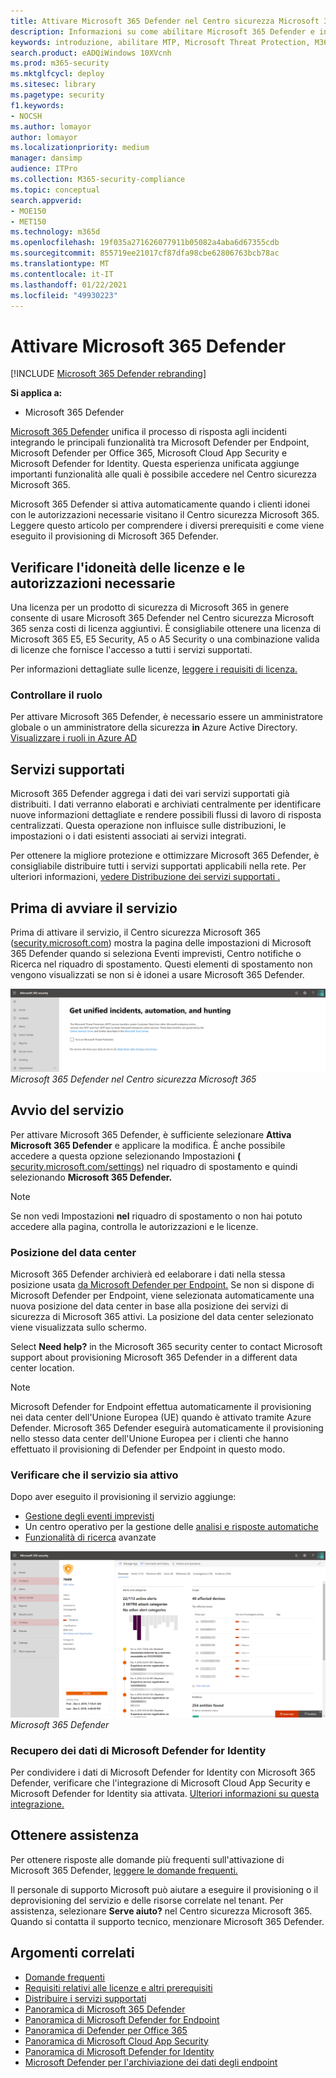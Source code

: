```yaml
---
title: Attivare Microsoft 365 Defender nel Centro sicurezza Microsoft 365
description: Informazioni su come abilitare Microsoft 365 Defender e iniziare a integrare l'incidente di sicurezza e la risposta.
keywords: introduzione, abilitare MTP, Microsoft Threat Protection, M365, sicurezza, posizione dei dati, autorizzazioni necessarie, idoneità alle licenze, pagina impostazioni
search.product: eADQiWindows 10XVcnh
ms.prod: m365-security
ms.mktglfcycl: deploy
ms.sitesec: library
ms.pagetype: security
f1.keywords:
- NOCSH
ms.author: lomayor
author: lomayor
ms.localizationpriority: medium
manager: dansimp
audience: ITPro
ms.collection: M365-security-compliance
ms.topic: conceptual
search.appverid:
- MOE150
- MET150
ms.technology: m365d
ms.openlocfilehash: 19f035a271626077911b05082a4aba6d67355cdb
ms.sourcegitcommit: 855719ee21017cf87dfa98cbe62806763bcb78ac
ms.translationtype: MT
ms.contentlocale: it-IT
ms.lasthandoff: 01/22/2021
ms.locfileid: "49930223"
---
```

# <a name="turn-on-microsoft-365-defender"></a>Attivare Microsoft 365 Defender

[!INCLUDE [Microsoft 365 Defender rebranding](../includes/microsoft-defender.md)]


**Si applica a:**
- Microsoft 365 Defender

[Microsoft 365 Defender](microsoft-threat-protection.md) unifica il processo di risposta agli incidenti integrando le principali funzionalità tra Microsoft Defender per Endpoint, Microsoft Defender per Office 365, Microsoft Cloud App Security e Microsoft Defender for Identity. Questa esperienza unificata aggiunge importanti funzionalità alle quali è possibile accedere nel Centro sicurezza Microsoft 365.

Microsoft 365 Defender si attiva automaticamente quando i clienti idonei con le autorizzazioni necessarie visitano il Centro sicurezza Microsoft 365. Leggere questo articolo per comprendere i diversi prerequisiti e come viene eseguito il provisioning di Microsoft 365 Defender.

## <a name="check-license-eligibility-and-required-permissions"></a>Verificare l'idoneità delle licenze e le autorizzazioni necessarie

Una licenza per un prodotto di sicurezza di Microsoft 365 in genere consente di usare Microsoft 365 Defender nel Centro sicurezza Microsoft 365 senza costi di licenza aggiuntivi. È consigliabile ottenere una licenza di Microsoft 365 E5, E5 Security, A5 o A5 Security o una combinazione valida di licenze che fornisce l'accesso a tutti i servizi supportati.

Per informazioni dettagliate sulle licenze, [leggere i requisiti di licenza.](prerequisites.md#licensing-requirements)

### <a name="check-your-role"></a>Controllare il ruolo

Per attivare  Microsoft 365 Defender, è necessario essere un amministratore globale o un amministratore della sicurezza **in** Azure Active Directory. [Visualizzare i ruoli in Azure AD](https://docs.microsoft.com/azure/active-directory/users-groups-roles/directory-manage-roles-portal)

## <a name="supported-services"></a>Servizi supportati

Microsoft 365 Defender aggrega i dati dei vari servizi supportati già distribuiti. I dati verranno elaborati e archiviati centralmente per identificare nuove informazioni dettagliate e rendere possibili flussi di lavoro di risposta centralizzati. Questa operazione non influisce sulle distribuzioni, le impostazioni o i dati esistenti associati ai servizi integrati.

Per ottenere la migliore protezione e ottimizzare Microsoft 365 Defender, è consigliabile distribuire tutti i servizi supportati applicabili nella rete. Per ulteriori informazioni, [vedere Distribuzione dei servizi supportati .](deploy-supported-services.md)

## <a name="before-starting-the-service"></a>Prima di avviare il servizio

Prima di attivare il servizio, il Centro sicurezza Microsoft 365 ([security.microsoft.com](https://security.microsoft.com)) mostra la pagina delle impostazioni di  Microsoft 365 Defender quando si seleziona Eventi imprevisti, Centro notifiche o Ricerca nel riquadro di spostamento. Questi elementi di spostamento non vengono visualizzati se non si è idonei a usare Microsoft 365 Defender.

![Immagine della pagina delle impostazioni di Microsoft 365 Defender visualizzata se Microsoft 365 Defender non è stato attivato nelle impostazioni di ](../../media/mtp-enable/mtp-settings.png)
 *Microsoft 365 Defender nel Centro sicurezza Microsoft 365*

## <a name="starting-the-service"></a>Avvio del servizio

Per attivare Microsoft 365 Defender, è sufficiente selezionare **Attiva Microsoft 365 Defender** e applicare la modifica. È anche possibile accedere a questa opzione selezionando Impostazioni **(** [security.microsoft.com/settings](https://security.microsoft.com/settings)) nel riquadro di spostamento e quindi selezionando **Microsoft 365 Defender.**

> [!NOTE]
> Se non vedi Impostazioni **nel** riquadro di spostamento o non hai potuto accedere alla pagina, controlla le autorizzazioni e le licenze.

### <a name="data-center-location"></a>Posizione del data center

Microsoft 365 Defender archivierà ed eelaborare i dati nella stessa posizione usata [da Microsoft Defender per Endpoint.](https://docs.microsoft.com/windows/security/threat-protection/microsoft-defender-atp/data-storage-privacy) Se non si dispone di Microsoft Defender per Endpoint, viene selezionata automaticamente una nuova posizione del data center in base alla posizione dei servizi di sicurezza di Microsoft 365 attivi. La posizione del data center selezionato viene visualizzata sullo schermo.

Select **Need help?** in the Microsoft 365 security center to contact Microsoft support about provisioning Microsoft 365 Defender in a different data center location.

> [!NOTE]
> Microsoft Defender for Endpoint effettua automaticamente il provisioning nei data center dell'Unione Europea (UE) quando è attivato tramite Azure Defender. Microsoft 365 Defender eseguirà automaticamente il provisioning nello stesso data center dell'Unione Europea per i clienti che hanno effettuato il provisioning di Defender per Endpoint in questo modo.

### <a name="confirm-that-the-service-is-on"></a>Verificare che il servizio sia attivo

Dopo aver eseguito il provisioning il servizio aggiunge:

- [Gestione degli eventi imprevisti](incidents-overview.md)
- Un centro operativo per la gestione delle [analisi e risposte automatiche](mtp-autoir.md)
- [Funzionalità di ricerca](advanced-hunting-overview.md) avanzate

![Immagine del riquadro di spostamento del Centro sicurezza Microsoft 365 con il Centro sicurezza Microsoft 365 Defender con gestione degli eventi imprevisti e altre funzionalità di ](../../media/mtp-enable/mtp-on.png)
 *Microsoft 365 Defender*

### <a name="getting-microsoft-defender-for-identity-data"></a>Recupero dei dati di Microsoft Defender for Identity

Per condividere i dati di Microsoft Defender for Identity con Microsoft 365 Defender, verificare che l'integrazione di Microsoft Cloud App Security e Microsoft Defender for Identity sia attivata. [Ulteriori informazioni su questa integrazione.](https://docs.microsoft.com/cloud-app-security/mdi-integration)

## <a name="get-assistance"></a>Ottenere assistenza

Per ottenere risposte alle domande più frequenti sull'attivazione di Microsoft 365 Defender, [leggere le domande frequenti.](mtp-enable-faq.md)

Il personale di supporto Microsoft può aiutare a eseguire il provisioning o il deprovisioning del servizio e delle risorse correlate nel tenant. Per assistenza, selezionare **Serve aiuto?** nel Centro sicurezza Microsoft 365. Quando si contatta il supporto tecnico, menzionare Microsoft 365 Defender.

## <a name="related-topics"></a>Argomenti correlati

- [Domande frequenti](mtp-enable-faq.md)
- [Requisiti relativi alle licenze e altri prerequisiti](prerequisites.md)
- [Distribuire i servizi supportati](deploy-supported-services.md)
- [Panoramica di Microsoft 365 Defender](microsoft-threat-protection.md)
- [Panoramica di Microsoft Defender for Endpoint](https://docs.microsoft.com/windows/security/threat-protection/microsoft-defender-atp/microsoft-defender-advanced-threat-protection)
- [Panoramica di Defender per Office 365](../office-365-security/office-365-atp.md)
- [Panoramica di Microsoft Cloud App Security](https://docs.microsoft.com/cloud-app-security/what-is-cloud-app-security)
- [Panoramica di Microsoft Defender for Identity](https://docs.microsoft.com/azure-advanced-threat-protection/what-is-atp)
- [Microsoft Defender per l'archiviazione dei dati degli endpoint](https://docs.microsoft.com/windows/security/threat-protection/microsoft-defender-atp/data-storage-privacy)
